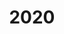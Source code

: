 ---
title: "2020"
collection: publications
permalink: /publication/2010-10-01-paper
excerpt: "<br/><img src='/images/2020-3.png' alt='www' width='300' height='200' style='float:left'>"
paperurl: 'https://doi.org/10.1016/j.cad.2020.102858'
citation: 'Zheng Liu, Weina Wang, Saishang Zhong, Bohong Zeng, Jinqin Liu, Weiming Wang. (2020). &quot;Mesh Denoising via a Novel Mumford-Shah Framework.&quot; <i>Computer-Aided Design (Proc. SPM2020)</i> 2020 126: 102858.  CCF: B.'
---